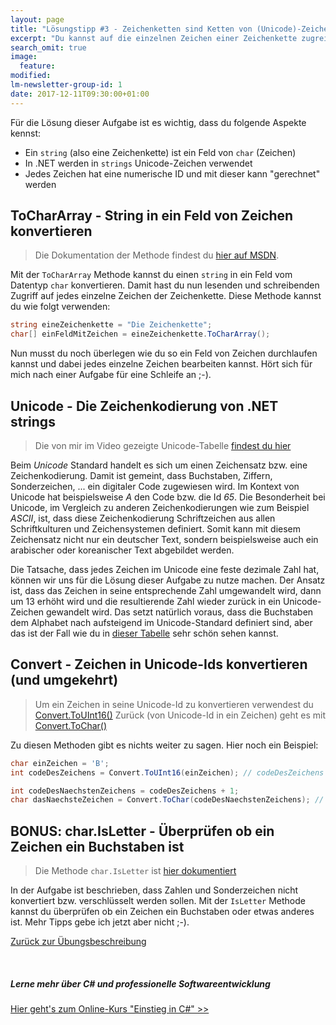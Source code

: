 ```yaml
---
layout: page
title: "Lösungstipp #3 - Zeichenketten sind Ketten von (Unicode)-Zeichen"
excerpt: "Du kannst auf die einzelnen Zeichen einer Zeichenkette zugreifen und diese manipulieren."
search_omit: true
image:
  feature: 
modified:
lm-newsletter-group-id: 1
date: 2017-12-11T09:30:00+01:00
---
```


Für die Lösung dieser Aufgabe ist es wichtig, dass du folgende Aspekte kennst:

 - Ein `string` (also eine Zeichenkette) ist ein Feld von `char` (Zeichen)
 - In .NET werden in `strings` Unicode-Zeichen verwendet
 - Jedes Zeichen hat eine numerische ID und mit dieser kann "gerechnet" werden

## ToCharArray - String in ein Feld von Zeichen konvertieren

> Die Dokumentation der Methode findest du [hier auf MSDN](https://msdn.microsoft.com/de-de/library/ezftk57x(v=vs.110).aspx). 

Mit der `ToCharArray` Methode kannst du einen `string` in ein Feld vom Datentyp `char` konvertieren. Damit hast du nun lesenden und schreibenden Zugriff auf jedes einzelne Zeichen der Zeichenkette. Diese Methode kannst du wie folgt verwenden:

```cs
string eineZeichenkette = "Die Zeichenkette";
char[] einFeldMitZeichen = eineZeichenkette.ToCharArray();
```

Nun musst du noch überlegen wie du so ein Feld von Zeichen durchlaufen kannst und dabei jedes einzelne Zeichen bearbeiten kannst. Hört sich für mich nach einer Aufgabe für eine Schleife an ;-).

## Unicode - Die Zeichenkodierung von .NET strings

> Die von mir im Video gezeigte Unicode-Tabelle [findest du hier](https://unicode-table.com/de/)

Beim *Unicode* Standard handelt es sich um einen Zeichensatz bzw. eine Zeichenkodierung. Damit ist gemeint, dass Buchstaben, Ziffern, Sonderzeichen, ... ein digitaler Code zugewiesen wird. Im Kontext von Unicode hat beispielsweise *A* den Code bzw. die Id *65*. Die Besonderheit bei Unicode, im Vergleich zu anderen Zeichenkodierungen wie zum Beispiel *ASCII*, ist, dass diese Zeichenkodierung Schriftzeichen aus allen Schriftkulturen und Zeichensystemen definiert. Somit kann mit diesem Zeichensatz nicht nur ein deutscher Text, sondern beispielsweise auch ein arabischer oder koreanischer Text abgebildet werden.

Die Tatsache, dass jedes Zeichen im Unicode eine feste dezimale Zahl hat, können wir uns für die Lösung dieser Aufgabe zu nutze machen. Der Ansatz ist, dass das Zeichen in seine entsprechende Zahl umgewandelt wird, dann um 13 erhöht wird und die resultierende Zahl wieder zurück in ein Unicode-Zeichen gewandelt wird. Das setzt natürlich voraus, dass die Buchstaben dem Alphabet nach aufsteigend im Unicode-Standard definiert sind, aber das ist der Fall wie du in [dieser Tabelle](https://unicode-table.com/de/) sehr schön sehen kannst.

## Convert - Zeichen in Unicode-Ids konvertieren (und umgekehrt)

> Um ein Zeichen in seine Unicode-Id zu konvertieren verwendest du [Convert.ToUInt16()](https://docs.microsoft.com/de-de/dotnet/api/system.convert.touint16?view=netframework-4.7.1#System_Convert_ToUInt16_System_Char_)
> Zurück (von Unicode-Id in ein Zeichen) geht es mit [Convert.ToChar()](https://docs.microsoft.com/de-de/dotnet/api/system.convert.tochar?view=netframework-4.7.1#System_Convert_ToChar_System_UInt16_)

Zu diesen Methoden gibt es nichts weiter zu sagen. Hier noch ein Beispiel:

```cs
char einZeichen = 'B';
int codeDesZeichens = Convert.ToUInt16(einZeichen); // codeDesZeichens hat nun den Wert 66 - siehe Unicode-Tabelle

int codeDesNaechstenZeichens = codeDesZeichens + 1;
char dasNaechsteZeichen = Convert.ToChar(codeDesNaechstenZeichens); // nun haben wir ein C als dasNaechsteZeichen 
```

## BONUS: char.IsLetter - Überprüfen ob ein Zeichen ein Buchstaben ist

> Die Methode `char.IsLetter` ist [hier dokumentiert](https://docs.microsoft.com/de-de/dotnet/api/system.char.isletter?view=netframework-4.7.1#System_Char_IsLetter_System_Char_)

In der Aufgabe ist beschrieben, dass Zahlen und Sonderzeichen nicht konvertiert bzw. verschlüsselt werden sollen. Mit der `IsLetter` Methode kannst du überprüfen ob ein Zeichen ein Buchstaben oder etwas anderes ist. Mehr Tipps gebe ich jetzt aber nicht ;-).

[Zurück zur Übungsbeschreibung](/csharp-uebung-1/)

<br/>

<div class="subscribe-notice">
<h5>Lerne mehr über C# und professionelle Softwareentwicklung</h5>
<a markdown="0" href="https://www.udemy.com/course/einstieg-in-csharp-software-programmieren-wie-ein-profi/?couponCode=CS_20-0921_LMDE" class="notice-button">Hier geht's zum Online-Kurs "Einstieg in C#" >></a>
</div>
